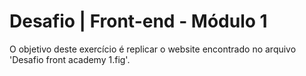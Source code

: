 # Desafio | Front-end - Módulo 1
O objetivo deste exercício é replicar o website encontrado no arquivo 'Desafio front academy 1.fig'.


